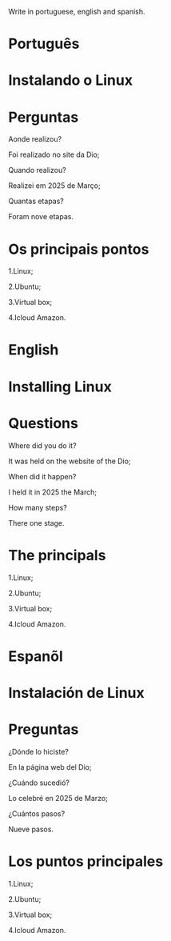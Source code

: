 Write in portuguese, english and spanish.

# Português 

# Instalando o Linux

# Perguntas

Aonde realizou?

Foi realizado no site da Dio;

Quando realizou?

Realizei em 2025 de Março;

Quantas etapas?

Foram nove etapas.

# Os principais pontos

1.Linux;

2.Ubuntu;

3.Virtual box;

4.Icloud Amazon.


# English

# Installing Linux

# Questions

Where did you do it?

It was held on the website of the Dio;

When did it happen?

I held it in 2025 the March;

How many steps?

There one stage.

# The principals

1.Linux;

2.Ubuntu;

3.Virtual box;

4.Icloud Amazon.


# Espanõl

# Instalación de Linux

# Preguntas

¿Dónde lo hiciste?

En la página web del Dio;

¿Cuándo sucedió?

Lo celebré en 2025 de Marzo;

¿Cuántos pasos?

Nueve pasos.

# Los puntos principales

1.Linux;

2.Ubuntu;

3.Virtual box;

4.Icloud Amazon.
